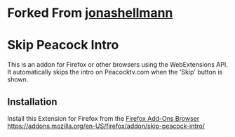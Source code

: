 # Forked From [jonashellmann](https://github.com/jonashellmann/skip-netflix-intro)

# Skip Peacock Intro

This is an addon for Firefox or other browsers using the WebExtensions API.
It automatically skips the intro on Peacocktv.com when the 'Skip' button is shown.

## Installation 

Install this Extension for Firefox from the [Firefox Add-Ons Browser](https://addons.mozilla.org/en-US/firefox/addon/skip-peacock-intro/)
https://addons.mozilla.org/en-US/firefox/addon/skip-peacock-intro/